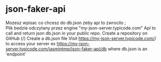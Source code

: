 # json-faker-api
Mozesz wpisac co chcesz do db.json zeby api to zwrocilo ; <br />
Plik bedzie odczytany przez engine "my-json-server.typicode.com"
Api to call and return json db.json in your public repo.
    Create a repository on GitHub (<your-username>/<your-repo>)
    Create a db.json file
    Visit https://my-json-server.typicode.com/<your-username>/<your-repo> to access your server
    ex
    https://my-json-server.typicode.com/jasmintmp/json-faker-api/db
    where 
    db.json is an 'endpoint'
